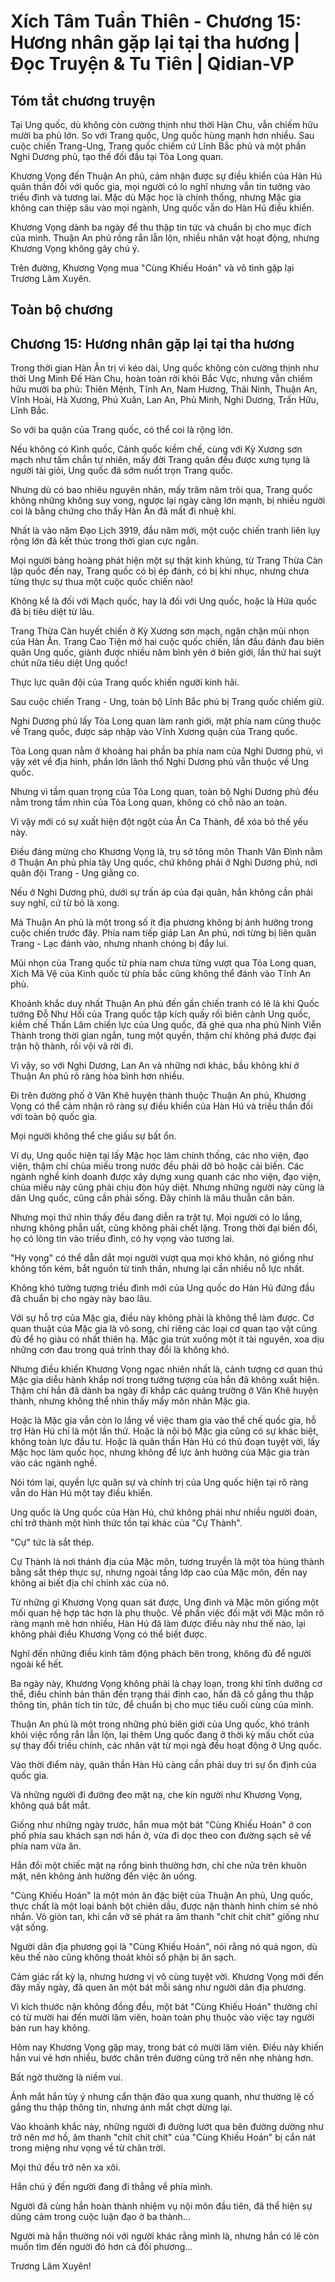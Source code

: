 # Xích Tâm Tuần Thiên - Chương 15: Hương nhân gặp lại tại tha hương | Đọc Truyện & Tu Tiên | Qidian-VP



## Tóm tắt chương truyện

Tại Ung quốc, dù không còn cường thịnh như thời Hàn Chu, vẫn chiếm hữu mười ba phủ lớn. So với Trang quốc, Ung quốc hùng mạnh hơn nhiều. Sau cuộc chiến Trang-Ung, Trang quốc chiếm cứ Lĩnh Bắc phủ và một phần Nghi Dương phủ, tạo thế đối đầu tại Tỏa Long quan.

Khương Vọng đến Thuận An phủ, cảm nhận được sự điều khiển của Hàn Hú quân thần đối với quốc gia, mọi người có lo nghĩ nhưng vẫn tin tưởng vào triều đình và tương lai. Mặc dù Mặc học là chính thống, nhưng Mặc gia không can thiệp sâu vào mọi ngành, Ung quốc vẫn do Hàn Hú điều khiển.

Khương Vọng dành ba ngày để thu thập tin tức và chuẩn bị cho mục đích của mình. Thuận An phủ rồng rắn lẫn lộn, nhiều nhân vật hoạt động, nhưng Khương Vọng không gây chú ý.

Trên đường, Khương Vọng mua "Cùng Khiếu Hoán" và vô tình gặp lại Trương Lâm Xuyên.


## Toàn bộ chương

## Chương 15: Hương nhân gặp lại tại tha hương

Trong thời gian Hàn Ân trị vì kéo dài, Ung quốc không còn cường thịnh như thời Ung Minh Đế Hàn Chu, hoàn toàn rời khỏi Bắc Vực, nhưng vẫn chiếm hữu mười ba phủ: Thiên Mệnh, Tĩnh An, Nam Hương, Thái Ninh, Thuận An, Vĩnh Hoài, Hà Xương, Phú Xuân, Lan An, Phủ Minh, Nghi Dương, Trấn Hữu, Lĩnh Bắc.

So với ba quận của Trang quốc, có thể coi là rộng lớn.

Nếu không có Kinh quốc, Cảnh quốc kiềm chế, cùng với Kỳ Xương sơn mạch như tấm chắn tự nhiên, mấy đời Trang quân đều được xưng tụng là người tài giỏi, Ung quốc đã sớm nuốt trọn Trang quốc.

Nhưng dù có bao nhiêu nguyên nhân, mấy trăm năm trôi qua, Trang quốc không những không suy vong, ngược lại ngày càng lớn mạnh, bị nhiều người coi là bằng chứng cho thấy Hàn Ân đã mất đi nhuệ khí.

Nhất là vào năm Đạo Lịch 3919, đầu năm mới, một cuộc chiến tranh liên lụy rộng lớn đã kết thúc trong thời gian cực ngắn.

Mọi người bàng hoàng phát hiện một sự thật kinh khủng, từ Trang Thừa Càn lập quốc đến nay, Trang quốc có bị ép đánh, có bị khi nhục, nhưng chưa từng thực sự thua một cuộc quốc chiến nào!

Không kể là đối với Mạch quốc, hay là đối với Ung quốc, hoặc là Hứa quốc đã bị tiêu diệt từ lâu.

Trang Thừa Càn huyết chiến ở Kỳ Xương sơn mạch, ngăn chặn mũi nhọn của Hàn Ân. Trang Cao Tiện mở hai cuộc quốc chiến, lần đầu đánh đau biên quân Ung quốc, giành được nhiều năm bình yên ở biên giới, lần thứ hai suýt chút nữa tiêu diệt Ung quốc!

Thực lực quân đội của Trang quốc khiến người kinh hãi.

Sau cuộc chiến Trang - Ung, toàn bộ Lĩnh Bắc phủ bị Trang quốc chiếm giữ.

Nghi Dương phủ lấy Tỏa Long quan làm ranh giới, mặt phía nam cũng thuộc về Trang quốc, được sáp nhập vào Vĩnh Xương quận của Trang quốc.

Tỏa Long quan nằm ở khoảng hai phần ba phía nam của Nghi Dương phủ, vì vậy xét về địa hình, phần lớn lãnh thổ Nghi Dương phủ vẫn thuộc về Ung quốc.

Nhưng vì tầm quan trọng của Tỏa Long quan, toàn bộ Nghi Dương phủ đều nằm trong tầm nhìn của Tỏa Long quan, không có chỗ nào an toàn.

Vì vậy mới có sự xuất hiện đột ngột của Ân Ca Thành, để xóa bỏ thế yếu này.

Điều đáng mừng cho Khương Vọng là, trụ sở tông môn Thanh Vân Đình nằm ở Thuận An phủ phía tây Ung quốc, chứ không phải ở Nghi Dương phủ, nơi quân đội Trang - Ung giằng co.

Nếu ở Nghi Dương phủ, dưới sự trấn áp của đại quân, hắn không cần phải suy nghĩ, cứ từ bỏ là xong.

Mà Thuận An phủ là một trong số ít địa phương không bị ảnh hưởng trong cuộc chiến trước đây. Phía nam tiếp giáp Lan An phủ, nơi từng bị liên quân Trang - Lạc đánh vào, nhưng nhanh chóng bị đẩy lui.

Mũi nhọn của Trang quốc từ phía nam chưa từng vượt qua Tỏa Long quan, Xích Mã Vệ của Kinh quốc từ phía bắc cũng không thể đánh vào Tĩnh An phủ.

Khoảnh khắc duy nhất Thuận An phủ đến gần chiến tranh có lẽ là khi Quốc tướng Đỗ Như Hối của Trang quốc tập kích quấy rối biên cảnh Ung quốc, kiềm chế Thần Lâm chiến lực của Ung quốc, đã ghé qua nha phủ Ninh Viễn Thành trong thời gian ngắn, tung một quyền, thậm chí không phá được đại trận hộ thành, rồi vội vã rời đi.

Vì vậy, so với Nghi Dương, Lan An và những nơi khác, bầu không khí ở Thuận An phủ rõ ràng hòa bình hơn nhiều.

Đi trên đường phố ở Văn Khê huyện thành thuộc Thuận An phủ, Khương Vọng có thể cảm nhận rõ ràng sự điều khiển của Hàn Hú và triều thần đối với toàn bộ quốc gia.

Mọi người không thể che giấu sự bất ổn.

Ví dụ, Ung quốc hiện tại lấy Mặc học làm chính thống, các nho viện, đạo viện, thậm chí chùa miếu trong nước đều phải dỡ bỏ hoặc cải biến. Các ngành nghề kinh doanh được xây dựng xung quanh các nho viện, đạo viện, chùa miếu này cũng phải chịu đòn hủy diệt. Nhưng những người này cũng là dân Ung quốc, cũng cần phải sống. Đây chính là mâu thuẫn căn bản.

Nhưng mọi thứ nhìn thấy đều đang diễn ra trật tự. Mọi người có lo lắng, nhưng không phẫn uất, cũng không phải chết lặng. Trong thời đại biến đổi, họ có lòng tin vào triều đình, có hy vọng vào tương lai.

"Hy vọng" có thể dẫn dắt mọi người vượt qua mọi khó khăn, nó giống như không tốn kém, bắt nguồn từ tinh thần, nhưng lại cần nhiều nỗ lực nhất.

Không khó tưởng tượng triều đình mới của Ung quốc do Hàn Hú đứng đầu đã chuẩn bị cho ngày này bao lâu.

Với sự hỗ trợ của Mặc gia, điều này không phải là không thể làm được. Cơ quan thuật của Mặc gia là vô song, chỉ riêng các loại cơ quan tạo vật cũng đủ để họ giàu có nhất thiên hạ. Mặc gia trút xuống một ít tài nguyên, xoa dịu những cơn đau trong quá trình thay đổi là không khó.

Nhưng điều khiến Khương Vọng ngạc nhiên nhất là, cảnh tượng cơ quan thú Mặc gia diễu hành khắp nơi trong tưởng tượng của hắn đã không xuất hiện. Thậm chí hắn đã dành ba ngày đi khắp các quảng trường ở Văn Khê huyện thành, nhưng không thể nhìn thấy mấy môn nhân Mặc gia.

Hoặc là Mặc gia vẫn còn lo lắng về việc tham gia vào thể chế quốc gia, hỗ trợ Hàn Hú chỉ là một lần thử. Hoặc là nội bộ Mặc gia cũng có sự khác biệt, không toàn lực đầu tư. Hoặc là quân thần Hàn Hú có thủ đoạn tuyệt vời, lấy Mặc học làm quốc học, nhưng không để lực ảnh hưởng của Mặc gia tràn vào các ngành nghề.

Nói tóm lại, quyền lực quân sự và chính trị của Ung quốc hiện tại rõ ràng vẫn do Hàn Hú một tay điều khiển.

Ung quốc là Ung quốc của Hàn Hú, chứ không phải như nhiều người đoán, chỉ trở thành một hình thức tồn tại khác của "Cự Thành".

"Cự" tức là sắt thép.

Cự Thành là nơi thánh địa của Mặc môn, tương truyền là một tòa hùng thành bằng sắt thép thực sự, nhưng ngoài tầng lớp cao của Mặc môn, đến nay không ai biết địa chỉ chính xác của nó.

Từ những gì Khương Vọng quan sát được, Ung đình và Mặc môn giống một mối quan hệ hợp tác hơn là phụ thuộc. Về phần việc đối mặt với Mặc môn rõ ràng mạnh mẽ hơn nhiều, Hàn Hú đã làm được điều này như thế nào, lại không phải điều Khương Vọng có thể biết được.

Nghĩ đến những điều kinh tâm động phách bên trong, không đủ để người ngoài kể hết.

Ba ngày này, Khương Vọng không phải là chạy loạn, trong khi tĩnh dưỡng cơ thể, điều chỉnh bản thân đến trạng thái đỉnh cao, hắn đã cố gắng thu thập thông tin, phân tích tin tức, để chuẩn bị cho mục tiêu cuối cùng của mình.

Thuận An phủ là một trong những phủ biên giới của Ung quốc, khó tránh khỏi việc rồng rắn lẫn lộn, lại thêm Ung quốc đang ở thời kỳ mấu chốt của sự thay đổi triều chính, các nhân vật từ mọi ngả đều hoạt động ở Ung quốc.

Vào thời điểm này, quân thần Hàn Hú càng cần phải duy trì sự ổn định của quốc gia.

Và những người đi đường đeo mặt nạ, che kín người như Khương Vọng, không quá bắt mắt.

Giống như những ngày trước, hắn mua một bát "Cùng Khiếu Hoán" ở con phố phía sau khách sạn nơi hắn ở, vừa đi dọc theo con đường sạch sẽ về phía nam vừa ăn.

Hắn đổi một chiếc mặt nạ rồng bình thường hơn, chỉ che nửa trên khuôn mặt, nên không ảnh hưởng đến việc ăn uống.

"Cùng Khiếu Hoán" là một món ăn đặc biệt của Thuận An phủ, Ung quốc, thực chất là một loại bánh bột chiên dầu, được nặn thành hình chim sẻ nhỏ nhắn. Vỏ giòn tan, khi cắn vỡ sẽ phát ra âm thanh "chít chít chít" giống như vật sống.

Người dân địa phương gọi là "Cùng Khiếu Hoán", nói rằng nó quá ngon, dù kêu thế nào cũng không thoát khỏi số phận bị ăn sạch.

Cảm giác rất kỳ lạ, nhưng hương vị vô cùng tuyệt vời. Khương Vọng mới đến đây mấy ngày, đã quen ăn một bát mỗi sáng như người dân địa phương.

Vì kích thước nặn không đồng đều, một bát "Cùng Khiếu Hoán" thường chỉ có từ mười hai đến mười lăm viên, hoàn toàn phụ thuộc vào việc tay người bán run hay không.

Hôm nay Khương Vọng gặp may, trong bát có mười lăm viên. Điều này khiến hắn vui vẻ hơn nhiều, bước chân trên đường cũng trở nên nhẹ nhàng hơn.

Bất ngờ thường là niềm vui.

Ánh mắt hắn tùy ý nhưng cẩn thận đảo qua xung quanh, như thường lệ cố gắng thu thập thông tin, nhưng ánh mắt chợt dừng lại.

Vào khoảnh khắc này, những người đi đường lướt qua bên đường dường như trở nên mơ hồ, âm thanh "chít chít chít" của "Cùng Khiếu Hoán" bị cắn nát trong miệng như vọng về từ chân trời.

Mọi thứ đều trở nên xa xôi.

Hắn chú ý đến người đang đi thẳng về phía mình.

Người đã cùng hắn hoàn thành nhiệm vụ nội môn đầu tiên, đã thể hiện sự dũng cảm trong cuộc luận đạo ở ba thành...

Người mà hắn thường nói với người khác rằng mình là, nhưng hắn có lẽ còn muốn tìm đến người đó hơn cả đối phương...

Trương Lâm Xuyên!